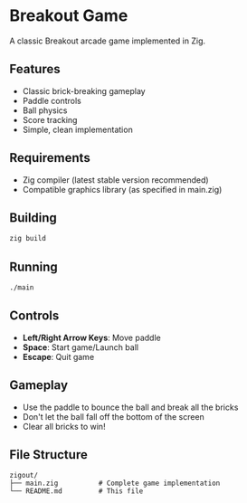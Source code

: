 # Breakout Game

A classic Breakout arcade game implemented in Zig.

## Features

- Classic brick-breaking gameplay
- Paddle controls
- Ball physics
- Score tracking
- Simple, clean implementation

## Requirements

- Zig compiler (latest stable version recommended)
- Compatible graphics library (as specified in main.zig)

## Building

```bash
zig build
```

## Running

```bash
./main
```

## Controls

- **Left/Right Arrow Keys**: Move paddle
- **Space**: Start game/Launch ball
- **Escape**: Quit game

## Gameplay

- Use the paddle to bounce the ball and break all the bricks
- Don't let the ball fall off the bottom of the screen
- Clear all bricks to win!

## File Structure

```
zigout/
├── main.zig          # Complete game implementation
└── README.md         # This file
```
